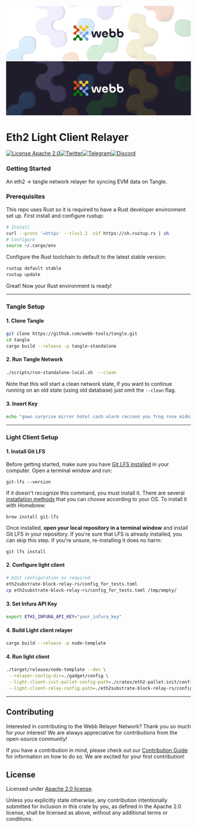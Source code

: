 <div align="center">
<a href="https://www.webb.tools/">
    
![Webb Logo](./assets/webb_banner_light.png#gh-light-mode-only)
![Webb Logo](./assets/webb_banner_dark.png#gh-dark-mode-only)
  </a>
  </div>
<h1 align="left"> Eth2 Light Client Relayer </h1>

<div align="left" >

[![License Apache 2.0](https://img.shields.io/badge/License-Apache%202.0-blue.svg?style=flat-square)](https://opensource.org/licenses/Apache-2.0)[![Twitter](https://img.shields.io/twitter/follow/webbprotocol.svg?style=flat-square&label=Twitter&color=1DA1F2)](https://twitter.com/webbprotocol)[![Telegram](https://img.shields.io/badge/Telegram-gray?logo=telegram)](https://t.me/webbprotocol)[![Discord](https://img.shields.io/discord/833784453251596298.svg?style=flat-square&label=Discord&logo=discord)](https://discord.gg/cv8EfJu3Tn)

</div>


### Getting Started
An eth2 -> tangle network relayer for syncing EVM data on Tangle.

### Prerequisites

This repo uses Rust so it is required to have a Rust developer environment set up. First install and configure rustup:

```bash
# Install
curl --proto '=https' --tlsv1.2 -sSf https://sh.rustup.rs | sh
# Configure
source ~/.cargo/env
```

Configure the Rust toolchain to default to the latest stable version:

```bash
rustup default stable
rustup update
```

Great! Now your Rust environment is ready!

---


### Tangle Setup 
#### 1. Clone Tangle 
```bash
git clone https://github.com/webb-tools/tangle.git
cd tangle
cargo build --release -p tangle-standalone
```
#### 2. Run Tangle Network
```bash
./scripts/run-standalone-local.sh  --clean
```
Note that this will start a clean network state, if you want to continue running on an old state (using old database)
just omit the `--clean` flag.

#### 3. Insert Key
```bash
echo "gown surprise mirror hotel cash alarm raccoon you frog rose midnight enter//webb//0" &> /tmp/empty/secret_key
```
---

### Light Client Setup

#### 1. Install Git LFS

Before getting started, make sure you have [Git LFS installed](../../topics/git/lfs/index.md) in your computer. Open a terminal window and run:

```shell
git-lfs --version
```

If it doesn't recognize this command, you must install it. There are
several [installation methods](https://git-lfs.com/) that you can
choose according to your OS. To install it with Homebrew:

```shell
brew install git-lfs
```

Once installed, **open your local repository in a terminal window** and
install Git LFS in your repository. If you're sure that LFS is already installed,
you can skip this step. If you're unsure, re-installing it does no harm:

```shell
git lfs install
```

#### 2. Configure light client
```bash
# Edit configuration as required
eth2substrate-block-relay-rs/config_for_tests.toml
cp eth2substrate-block-relay-rs/config_for_tests.toml /tmp/empty/
```
#### 3. Set Infura API Key
```bash
export ETH1_INFURA_API_KEY="your_infura_key"
``` 

#### 4. Build Light client relayer
```bash
cargo build --release -p node-template
```

#### 4. Run light client
```bash
./target/release/node-template --dev \
 --relayer-config-dir=./gadget/config \
 --light-client-init-pallet-config-path=./crates/eth2-pallet-init/config.toml \
 --light-client-relay-config-path=./eth2substrate-block-relay-rs/config.toml
```

---

## Contributing

Interested in contributing to the Webb Relayer Network? Thank you so much for your interest! We are always appreciative for contributions from the open-source community!

If you have a contribution in mind, please check out our [Contribution Guide](./.github/CONTRIBUTING.md) for information on how to do so. We are excited for your first contribution!

## License

Licensed under <a href="LICENSE">Apache 2.0 license</a>.

Unless you explicitly state otherwise, any contribution intentionally submitted
for inclusion in this crate by you, as defined in the Apache 2.0 license, shall
be licensed as above, without any additional terms or conditions.
